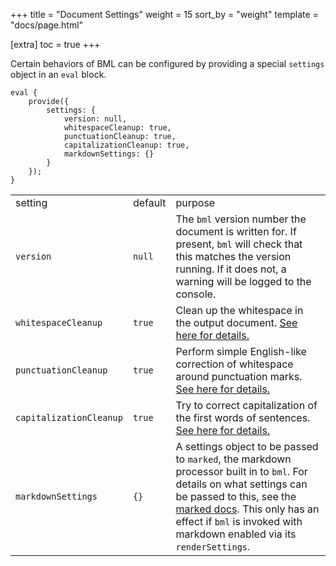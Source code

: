 +++
title = "Document Settings"
weight = 15
sort_by = "weight"
template = "docs/page.html"

[extra]
toc = true
+++

Certain behaviors of BML can be configured by providing a special `settings` object in an `eval` block.

```bml
eval {
    provide({
        settings: {
            version: null,
            whitespaceCleanup: true,
            punctuationCleanup: true,
            capitalizationCleanup: true,
            markdownSettings: {}
        }
    });
}
```

<table>
<colgroup>
<col/>
<col/>
<col/>
</colgroup>
<tbody>
<tr>
<td>setting</td>
<td>default</td>
<td>purpose</td>
</tr>
<tr>
<td><code>version</code></td>
<td><code>null</code></td>
<td>The <code>bml</code> version number the document is written for. If present, <code>bml</code> will check that this matches the version running. If it does not, a warning will be logged to the console.</td>
</tr>
<tr>
<td><code>whitespaceCleanup</code></td>
<td><code>true</code></td>
<td>Clean up the whitespace in the output document. <a href="/docs/guide/formatting#whitespace-cleanup">See here for details.</a></td>
</tr>
<tr>
<td><code>punctuationCleanup</code></td>
<td><code>true</code></td>
<td>Perform simple English-like correction of whitespace around punctuation marks. <a href="/docs/guide/formatting#punctuation-cleanup">See here for details.</a></td>
</tr>
<tr>
<td><code>capitalizationCleanup</code></td>
<td><code>true</code></td>
<td>Try to correct capitalization of the first words of sentences. <a href="/docs/guide/formatting#capitalization-cleanup">See here for details.</a></td>
</tr>
<tr>
<td><code>markdownSettings</code></td>
<td><code>{}</code></td>
<td>A settings object to be passed to <code>marked</code>, the markdown processor built in to <code>bml</code>. For details on what settings can be passed to this, see the <a href="https://github.com/markedjs/marked/blob/v0.3.19/docs/USING_ADVANCED.md#options">marked docs</a>. This only has an effect if <code>bml</code> is invoked with markdown enabled via its <code>renderSettings</code>.</td>
</tr>
</tbody>
</table>

